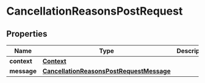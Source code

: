 

# CancellationReasonsPostRequest


## Properties

| Name | Type | Description | Notes |
|------------ | ------------- | ------------- | -------------|
|**context** | [**Context**](Context.md) |  |  [optional] |
|**message** | [**CancellationReasonsPostRequestMessage**](CancellationReasonsPostRequestMessage.md) |  |  [optional] |



